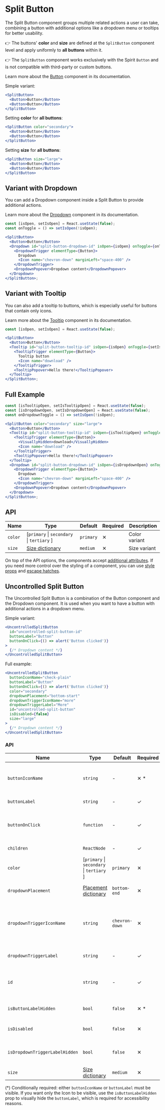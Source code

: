 # Split Button

The Split Button component groups multiple related actions a user can take, combining a button with additional options like a dropdown menu or tooltips for better usability.

👉 The buttons' **color** and **size** are defined at the `SplitButton` component level and apply uniformly to **all buttons** within it.

👉 The `SplitButton` component works exclusively with the Spirit `Button` and is not compatible with third-party or custom buttons.

Learn more about the [Button][readme-button] component in its documentation.

Simple variant:

```jsx
<SplitButton>
  <Button>Button</Button>
  <Button>Button</Button>
</SplitButton>
```

Setting **color** for **all buttons**:

```jsx
<SplitButton color="secondary">
  <Button>Button</Button>
  <Button>Button</Button>
</SplitButton>
```

Setting **size** for **all buttons**:

```jsx
<SplitButton size="large">
  <Button>Button</Button>
  <Button>Button</Button>
</SplitButton>
```

## Variant with Dropdown

You can add a Dropdown component inside a Split Button to provide additional actions.

Learn more about the [Dropdown][readme-dropdown] component in its documentation.

```jsx
const [isOpen, setIsOpen] = React.useState(false);
const onToggle = () => setIsOpen(!isOpen);

<SplitButton>
  <Button>Button</Button>
  <Dropdown id="split-button-dropdown-id" isOpen={isOpen} onToggle={onToggle}>
    <DropdownTrigger elementType={Button}>
      Dropdown
      <Icon name="chevron-down" marginLeft="space-400" />
    </DropdownTrigger>
    <DropdownPopover>Dropdown content</DropdownPopover>
  </Dropdown>
</SplitButton>;
```

## Variant with Tooltip

You can also add a tooltip to buttons, which is especially useful for buttons that contain only icons.

Learn more about the [Tooltip][readme-tooltip] component in its documentation.

```jsx
const [isOpen, setIsOpen] = React.useState(false);

<SplitButton>
  <Button>Button</Button>
  <Tooltip id="split-button-tooltip-id" isOpen={isOpen} onToggle={setIsOpen}>
    <TooltipTrigger elementType={Button}>
      Tooltip button
      <Icon name="download" />
    </TooltipTrigger>
    <TooltipPopover>Hello there!</TooltipPopover>
  </Tooltip>
</SplitButton>;
```

## Full Example

```jsx
const [isTooltipOpen, setIsTooltipOpen] = React.useState(false);
const [isDropdownOpen, setIsDropdownOpen] = React.useState(false);
const onDropdownToggle = () => setIsOpen(!isOpen);

<SplitButton color="secondary" size="large">
  <Button>Button</Button>
  <Tooltip id="split-button-tooltip-id" isOpen={isTooltipOpen} onToggle={setIsTooltipOpen}>
    <TooltipTrigger elementType={Button}>
      <VisuallyHidden>download</VisuallyHidden>
      <Icon name="download" />
    </TooltipTrigger>
    <TooltipPopover>Hello there!</TooltipPopover>
  </Tooltip>
  <Dropdown id="split-button-dropdown-id" isOpen={isDropdownOpen} onToggle={onDropdownToggle}>
    <DropdownTrigger elementType={Button}>
      Dropdown
      <Icon name="chevron-down" marginLeft="space-400" />
    </DropdownTrigger>
    <DropdownPopover>Dropdown content</DropdownPopover>
  </Dropdown>
</SplitButton>;
```

## API

| Name    | Type                                       | Default   | Required | Description   |
| ------- | ------------------------------------------ | --------- | -------- | ------------- |
| `color` | \[`primary` \| `secondary` \| `tertiary` ] | `primary` | ✕        | Color variant |
| `size`  | [Size dictionary][dictionary-size]         | `medium`  | ✕        | Size variant  |

On top of the API options, the components accept [additional attributes][readme-additional-attributes].
If you need more control over the styling of a component, you can use [style props][readme-style-props]
and [escape hatches][readme-escape-hatches].

## Uncontrolled Split Button

The Uncontrolled Split Button is a combination of the Button component and the Dropdown component.
It is used when you want to have a button with additional actions in a dropdown menu.

Simple variant:

```jsx
<UncontrolledSplitButton
  id="uncontrolled-split-button-id"
  buttonLabel="Button"
  buttonOnClick={() => alert('Button clicked')}
>
  {/* Dropdown content */}
</UncontrolledSplitButton>
```

Full example:

```jsx
<UncontrolledSplitButton
  buttonIconName="check-plain"
  buttonLabel="Button"
  buttonOnClick={() => alert('Button clicked')}
  color="secondary"
  dropdownPlacement="bottom-start"
  dropdownTriggerIconName="more"
  dropdownTriggerLabel="More"
  id="uncontrolled-split-button"
  isDisabled={false}
  size="large"
>
  {/* Dropdown content */}
</UncontrolledSplitButton>
```

### API

| Name                           | Type                                         | Default        | Required | Description                                              |
| ------------------------------ | -------------------------------------------- | -------------- | -------- | -------------------------------------------------------- |
| `buttonIconName`               | `string`                                     | -              | ✕ \*     | Name of the icon to be displayed in the Button           |
| `buttonLabel`                  | `string`                                     | -              | ✓        | Label of the Button                                      |
| `buttonOnClick`                | `function`                                   | -              | ✓        | Function to be called when the Button is clicked         |
| `children`                     | `ReactNode`                                  | -              | ✓        | Dropdown content                                         |
| `color`                        | \[`primary` \| `secondary` \| `tertiary` ]   | `primary`      | ✕        | Color variant                                            |
| `dropdownPlacement`            | [Placement dictionary][dictionary-placement] | `bottom-end`   | ✕        | Placement of the Dropdown                                |
| `dropdownTriggerIconName`      | `string`                                     | `chevron-down` | ✕        | Name of the icon to be displayed in the Dropdown Trigger |
| `dropdownTriggerLabel`         | `string`                                     | -              | ✓        | Label of the Dropdown Trigger                            |
| `id`                           | `string`                                     | -              | ✓        | Id of the Split Button and part of Dropdown id           |
| `isButtonLabelHidden`          | `bool`                                       | `false`        | ✕ \*     | Whether is button label hidden                           |
| `isDisabled`                   | `bool`                                       | `false`        | ✕        | Disables the Split Button                                |
| `isDropdownTriggerLabelHidden` | `bool`                                       | `false`        | ✕        | Whether is dropdown trigger label hidden                 |
| `size`                         | [Size dictionary][dictionary-size]           | `medium`       | ✕        | Size variant                                             |

(\*) Conditionally required: either `buttonIconName` or `buttonLabel` must be visible. If you want only the Icon to be visible, use the `isButtonLabelHidden` prop to visually hide the `buttonLabel`, which is required for accessibility reasons.

[dictionary-placement]: https://github.com/lmc-eu/spirit-design-system/tree/main/docs/DICTIONARIES.md#placement
[dictionary-size]: https://github.com/lmc-eu/spirit-design-system/tree/main/docs/DICTIONARIES.md#size
[readme-additional-attributes]: https://github.com/lmc-eu/spirit-design-system/blob/main/packages/web-react/README.md#additional-attributes
[readme-button]: https://github.com/lmc-eu/spirit-design-system/blob/main/packages/web-react/src/components/Button/README.md
[readme-dropdown]: https://github.com/lmc-eu/spirit-design-system/blob/main/packages/web-react/src/components/Dropdown/README.md
[readme-escape-hatches]: https://github.com/lmc-eu/spirit-design-system/blob/main/packages/web-react/README.md#escape-hatches
[readme-style-props]: https://github.com/lmc-eu/spirit-design-system/blob/main/packages/web-react/README.md#style-props
[readme-tooltip]: https://github.com/lmc-eu/spirit-design-system/blob/main/packages/web-react/src/components/Tooltip/README.md
